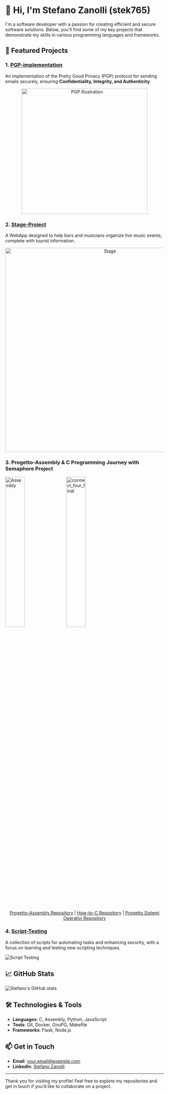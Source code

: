 # 👋 Hi, I'm Stefano Zanolli (stek765)

I'm a software developer with a passion for creating efficient and secure software solutions. Below, you'll find some of my key projects that demonstrate my skills in various programming languages and frameworks.

## 🚀 Featured Projects

### 1. [PGP-implementation](https://github.com/stek765/PGP-implementation)
An implementation of the Pretty Good Privacy (PGP) protocol for sending emails securely, ensuring **Confidentiality, Integrity, and Authenticity**.
<p align="center">
<img src="https://github.com/user-attachments/assets/5e3541e9-1381-4b5c-90bd-16692bc833a6" alt="PGP Illustration" width="400"/>
</p>



### 2. [Stage-Project](https://github.com/stek765/Stage-Project)
A WebApp designed to help bars and musicians organize live music events, complete with tourist information.

<p align="center">
<img src="https://github.com/user-attachments/assets/ef24f299-c2a9-449b-860f-5a0a63efdde8" alt="Stage" width="650" />
</p>

### 3. Progetto-Assembly & C Programming Journey with Semaphore Project

<p>
  <img src="https://github.com/user-attachments/assets/1cba3624-3aa7-4c07-b6f8-da799b790a52" alt="Assembly" width="35%" />
  <span style="display:inline-block; width: 2%;"></span> <!-- Linea di separazione -->
  <img src="https://github.com/user-attachments/assets/985a7e5b-b71a-400a-9c64-051c9d37eed3" alt="connect_four_final" width="35%" />
</p>

<p align="center">
  <a href="https://github.com/stek765/Progetto-Assembly">Progetto-Assembly Repository</a> | 
  <a href="https://github.com/stek765/How-to-C">How-to-C Repository</a> | 
  <a href="https://github.com/stek765/Progetto-Sistemi-Operativi">Progetto Sistemi Operativi Repository</a>
</p>



### 4. [Script-Testing](https://github.com/stek765/Script-Testing)
A collection of scripts for automating tasks and enhancing security, with a focus on learning and testing new scripting techniques.

![Script Testing](https://user-images.githubusercontent.com/path/to/image.png)

## 📈 GitHub Stats

![Stefano's GitHub stats](https://github-readme-stats.vercel.app/api?username=stek765&show_icons=true&theme=radical)

## 🛠️ Technologies & Tools

- **Languages**: C, Assembly, Python, JavaScript
- **Tools**: Git, Docker, GnuPG, Makefile
- **Frameworks**: Flask, Node.js

## 📫 Get in Touch

- **Email**: [your.email@example.com](mailto:your.email@example.com)
- **LinkedIn**: [Stefano Zanolli](https://www.linkedin.com/in/yourprofile)

---

Thank you for visiting my profile! Feel free to explore my repositories and get in touch if you’d like to collaborate on a project.
